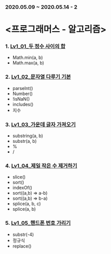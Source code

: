 <h3>2020.05.09 ~ 2020.05.14 - 2</h3>

<h1> <프로그래머스 - 알고리즘> </h1>

<h3>1. <a href="https://github.com/EunJaePark/algorithm/blob/master/Lv1_01_%EB%91%90%20%EC%A0%95%EC%88%98%20%EC%82%AC%EC%9D%B4%EC%9D%98%20%ED%95%A9.html">Lv1_01_두 정수 사이의 합</a></h3>

- Math.min(a, b)
- Math.max(a, b)



<h3>2. <a href="https://github.com/EunJaePark/algorithm/blob/master/Lv1_02_%EB%AC%B8%EC%9E%90%EC%97%B4%20%EB%8B%A4%EB%A3%A8%EA%B8%B0%20%EA%B8%B0%EB%B3%B8.html">Lv1_02_문자열 다루기 기본</a></h3>

- parseInt()
- Number()
- !isNaN()
- includes()
- 지수



<h3>3. <a href="https://github.com/EunJaePark/algorithm/blob/master/Lv1_03_%EA%B0%80%EC%9A%B4%EB%8D%B0%20%EA%B8%80%EC%9E%90%20%EA%B0%80%EC%A0%B8%EC%98%A4%EA%B8%B0.html">Lv1_03_가운데 글자 가져오기</a></h3>

- substring(a, b)
- substr(a, b)
- %
- /



<h3>4. <a href="https://github.com/EunJaePark/algorithm/blob/master/Lv1_04_%EC%A0%9C%EC%9D%BC%20%EC%9E%91%EC%9D%80%20%EC%88%98%20%EC%A0%9C%EA%B1%B0%ED%95%98%EA%B8%B0.html">Lv1_04_제일 작은 수 제거하기</a></h3>

- slice()
- sort()
- indexOf()
- sort((a,b) => a-b) 
- sort((a,b) => b-a)
- splice(a, b, c) 
- splice(a, b) 



<h3>5. <a href="https://github.com/EunJaePark/algorithm/blob/master/Lv1_05_%ED%95%B8%EB%93%9C%ED%8F%B0%20%EB%B2%88%ED%98%B8%20%EA%B0%80%EB%A6%AC%EA%B8%B0.html">Lv1_05_핸드폰 번호 가리기</a></h3>

- substr(-4)
- 정규식
- replace()







